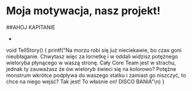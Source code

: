 # Moja motywacja, nasz projekt!
##AHOJ KAPITANIE
- ```c++
void TellStory() {
printf("Na morzu robi się już nieciekawie, bo czas goni nieubłaganie. Chwytasz więc za lornetkę i w oddali widzisz potężnego wieloryba płynącego w waszą stronę. Cały Core Team jest w strachu, jednak ty zauważasz że ów wieloryb świeci się na kolorowo? Potężne monstrum wkrótce podpływa do waszego statku i zamiast go niszczyć, to chce na niego wejść? Tak jest! To właśnie on! DISCO BANIA"\n)
  }
